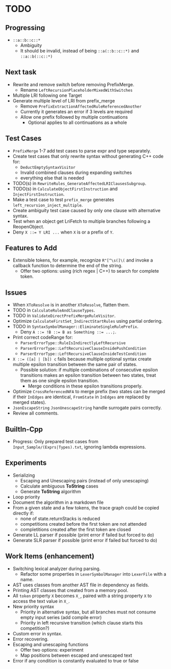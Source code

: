 # TODO

## Progressing

- `::a::b::c::*`
  - Ambiguity
  - It should be invalid, instead of being `::a(::b::c::*)` and `::a::b(::c::*)`

## Next task

- Rewrite and remove switch before removing PrefixMerge.
  - Rename `LeftRecursionPlaceholderMixedWithSwitches`
- Multiple LRI following one Target
- Generate multiple level of LRI from prefix_merge
  - Remove `PrefixExtractionAffectedRuleReferencedAnother`
  - Currently it generates an error if 3 levels are required
  - Allow one prefix followed by multiple continuations
    - Optional applies to all continuations as a whole

## Test Cases

- `PrefixMerge` 1-7 add test cases to parse expr and type separately.
- Create test cases that only rewrite syntax without generating C++ code for:
  - `DeductEmptySyntaxVisitor`
  - Invalid combined clauses during expanding switches
  - everything else that is needed
- TODO(s) in `RewriteRules_GenerateAffectedLRIClausesSubgroup`.
- TODO(s) in `CalculateObjectFirstInstruction` and `InjectFirstInstruction`.
- Make a test case to test `prefix_merge` generates `left_recursion_inject_multiple`.
- Create ambiguity test case caused by only one clause with alternative syntax.
- Test when an object get LriFetch to multiple branches following a ReopenObject.
- Deny `X ::= Y LRI ...` when `X` is or a prefix of `Y`.

## Features to Add

- Extensible tokens, for example, recognize `R"[^\s(]\(` and invoke a callback function to determine the end of the string.
  - Offer two options: using (rich regex | C++) to search for complete token.

## Issues

- When `XToResolve` is in another `XToResolve`, flatten them.
- TODO in `CalculateRuleAndClauseTypes`.
- TODO in `ValidateDirectPrefixMergeRuleVisitor`.
- Optimize `CalculateFirstSet_IndirectStartRules` using partial ordering.
- TODO in `SyntaxSymbolManager::EliminateSingleRulePrefix`.
  - Deny `A ::= !B ::= B as Something ::= ...;`.
- Print correct codeRange for:
  - `ParserErrorType::RuleIsIndirectlyLeftRecursive`
  - `ParserErrorType::LeftRecursiveClauseInsidePushCondition`
  - `ParserErrorType::LeftRecursiveClauseInsideTestCondition`
- `X ::= ([a] | [b]) c` fails because multiple optional syntax create multiple epsilon transition between the same pair of states.
  - Possible solution: if multiple combinations of consecutive epsilon transitions makes an epsilon transition between two states, treat them as one single epsilon transition.
    - Merge conditions in these epsilon transitions properly.
- Optimize `CrossReferencedNFA` to merge prefix (two states can be merged if their `InEdges` are identical, `FromState` in `InEdges` are replaced by merged states).
- `JsonEscapeString` `JsonUnescapeString` handle surrogate pairs correctly.
- Review all comments.

## BuiltIn-Cpp

- Progress: Only prepared test cases from `Input_Sample/(Exprs|Types).txt`, ignoring lambda expressions.

## Experiments

- Serializing
  - Escaping and Unescaping pairs (instead of only unescaping)
  - Calculate ambiguous **ToString** cases
  - Generate **ToString** algorithm
- Loop priority
- Document the algorithm in a markdown file
- From a given state and a few tokens, the trace graph could be copied directly if:
  - none of state.returnStacks is reduced
  - competitions created before the first token are not attended
  - completitions created after the first token are closed
- Generate LL parser if possible (print error if failed but forced to do)
- Generate SLR parser if possible (print error if failed but forced to do)

## Work Items (enhancement)

- Switching lexical analyzer during parsing.
  - Refactor some properties in `LexerSymbolManager` into `LexerFile` with a name.
- AST uses classes from another AST file in dependency as fields.
- Printing AST classes that created from a memory pool.
- All `token` property `X` becomes `X_`, paired with a string property `X` to access the text value in `X_`.
- New priority syntax
  - Priority in alternative syntax, but all branches must not consume empty input series (add compile error)
  - Priority in left recursive transition (which clause starts this competition?)
- Custom error in syntax.
- Error recovering.
- Escaping and unescaping functions
  - Offer two options: experiment
  - Map positions between escaped and unescaped text
- Error if any condition is constantly evaluated to true or false
